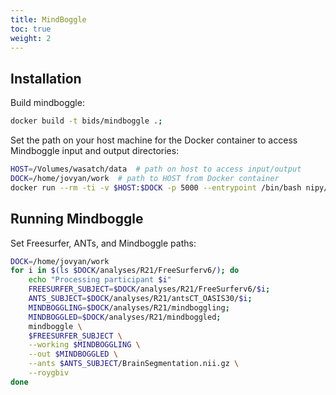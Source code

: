 ```yaml
---
title: MindBoggle
toc: true
weight: 2
---
```


## Installation

Build mindboggle:

```bash
docker build -t bids/mindboggle .;
```

Set the path on your host machine for the Docker container to access Mindboggle input and output directories:

```bash
HOST=/Volumes/wasatch/data  # path on host to access input/output
DOCK=/home/jovyan/work  # path to HOST from Docker container
docker run --rm -ti -v $HOST:$DOCK -p 5000 --entrypoint /bin/bash nipy/mindboggle
```

## Running Mindboggle

Set Freesurfer, ANTs, and Mindboggle paths:

```bash
DOCK=/home/jovyan/work
for i in $(ls $DOCK/analyses/R21/FreeSurferv6/); do
    echo "Processing participant $i"
    FREESURFER_SUBJECT=$DOCK/analyses/R21/FreeSurferv6/$i;
    ANTS_SUBJECT=$DOCK/analyses/R21/antsCT_OASIS30/$i;
    MINDBOGGLING=$DOCK/analyses/R21/mindboggling;
    MINDBOGGLED=$DOCK/analyses/R21/mindboggled;
    mindboggle \
    $FREESURFER_SUBJECT \
    --working $MINDBOGGLING \
    --out $MINDBOGGLED \
    --ants $ANTS_SUBJECT/BrainSegmentation.nii.gz \
    --roygbiv
done
```